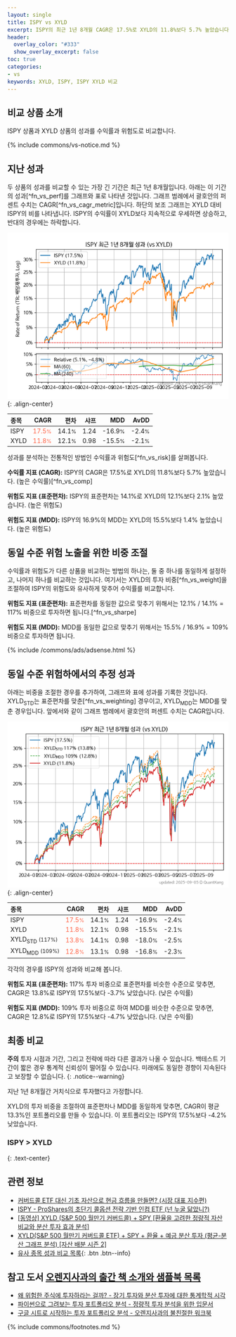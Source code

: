 ```yaml
---
layout: single
title: ISPY vs XYLD
excerpt: ISPY의 최근 1년 8개월 CAGR은 17.5%로 XYLD의 11.8%보다 5.7% 높았습니다.
header:
  overlay_color: "#333"
  show_overlay_excerpt: false
toc: true
categories:
- vs
keywords: XYLD, ISPY, ISPY XYLD 비교
---
```


## 비교 상품 소개


ISPY 상품과 XYLD 상품의 성과를 수익률과 위험도로 비교합니다.





{% include commons/vs-notice.md %}

## 지난 성과

두 상품의 성과를 비교할 수 있는 가장 긴 기간은 최근 1년 8개월입니다. 아래는 이 기간의 성과[^fn_vs_perf]를 그래프와 표로 나타낸 것입니다.
그래프 범례에서 괄호안의 퍼센트 수치는 CAGR[^fn_vs_cagr_metric]입니다.
하단의 보조 그래프는 XYLD 대비 ISPY의 비를 나타냅니다.
ISPY의 수익률이 XYLD보다 지속적으로 우세하면 상승하고, 반대의 경우에는 하락합니다.

![ISPY](/vs/images/ispy-vs-xyld_dual.png){: .align-center}

| **종목** | **CAGR** | **편차** | **샤프** | **MDD** | **AvDD** |
| :------------ | ------: | -----------: | -------: | ------: | -------: |
| ISPY | <span style="color: tomato">17.5<small>%</small></span> | 14.1<small>%</small> | 1.24 | -16.9<small>%</small> | -2.4<small>%</small> |
| XYLD | <span style="color: tomato">11.8<small>%</small></span> | 12.1<small>%</small> | 0.98 | -15.5<small>%</small> | -2.1<small>%</small> |

<!-- more -->


성과를 분석하는 전통적인 방법인 수익률과 위험도[^fn_vs_risk]를 살펴봅니다.

**수익률 지표 (CAGR):** ISPY의 CAGR은 17.5%로 XYLD의 11.8%보다 5.7% 높았습니다. (높은 수익률)[^fn_vs_comp]

**위험도 지표 (표준편차):** ISPY의 표준편차는 14.1%로 XYLD의 12.1%보다 2.1% 높았습니다. (높은 위험도)

**위험도 지표 (MDD):** ISPY의 16.9%의 MDD는 XYLD의 15.5%보다 1.4% 높았습니다. (높은 위험도)



## 동일 수준 위험 노출을 위한 비중 조절

수익률과 위험도가 다른 상품을 비교하는 방법의 하나는, 둘 중 하나를 동일하게 설정하고, 나머지 하나를 비교하는 것입니다.
여기서는 XYLD의 투자 비중[^fn_vs_weight]을 조절하여 ISPY의 위험도와 유사하게 맞추어 수익률를 비교합니다.

**위험도 지표 (표준편차):** 표준편차를 동일한 값으로 맞추기 위해서는 12.1% / 14.1% = 117% 비중으로 투자하면 됩니다.[^fn_vs_sharpe]

**위험도 지표 (MDD):** MDD를 동일한 값으로 맞추기 위해서는 15.5% / 16.9% = 109% 비중으로 투자하면 됩니다.


{% include /commons/ads/adsense.html %}



## 동일 수준 위험하에서의 추정 성과

아래는 비중을 조절한 경우를 추가하여, 그래프와 표에 성과를 기록한 것입니다.
XYLD<sub>STD</sub>는 표준편차를 맞춘[^fn_vs_weighting] 경우이고, XYLD<sub>MDD</sub>는 MDD를 맞춘 경우입니다.
앞에서와 같이 그래프 범례에서 괄호안의 퍼센트 수치는 CAGR입니다.


![ISPY](/vs/images/ispy-vs-xyld.png){: .align-center}



| **종목** | **CAGR** | **편차** | **샤프** | **MDD** | **AvDD** |
| :------------ | ------: | -----------: | -------: | ------: | -------: |
| ISPY | <span style="color: tomato">17.5<small>%</small></span> | 14.1<small>%</small> | 1.24 | -16.9<small>%</small> | -2.4<small>%</small> |
| XYLD | <span style="color: tomato">11.8<small>%</small></span> | 12.1<small>%</small> | 0.98 | -15.5<small>%</small> | -2.1<small>%</small> |
| XYLD<sub>STD</sub> <small>(117%)</small> | <span style="color: tomato">13.8<small>%</small></span> | 14.1<small>%</small> | 0.98 | -18.0<small>%</small> | -2.5<small>%</small> |
| XYLD<sub>MDD</sub> <small>(109%)</small> | <span style="color: tomato">12.8<small>%</small></span> | 13.1<small>%</small> | 0.98 | -16.8<small>%</small> | -2.3<small>%</small> |



각각의 경우를 ISPY의 성과와 비교해 봅니다.

**위험도 지표 (표준편차):** 117% 투자 비중으로 표준편차를 비슷한 수준으로 맞추면, CAGR은 13.8%로 ISPY의 17.5%보다 -3.7% 낮았습니다. (낮은 수익률)

**위험도 지표 (MDD):** 109% 투자 비중으로 하여 MDD를 비슷한 수준으로 맞추면, CAGR은 12.8%로 ISPY의 17.5%보다 -4.7% 낮았습니다. (낮은 수익률)




## 최종 비교

**주의** 투자 시점과 기간, 그리고 전략에 따라 다른 결과가 나올 수 있습니다. 백테스트 기간이 짧은 경우 통계적 신뢰성이 떨어질 수 있습니다. 미래에도 동일한 경향이 지속된다고 보장할 수 없습니다.
{: .notice--warning}

지난 1년 8개월간 거치식으로 투자했다고 가정합니다.

XYLD의 투자 비중을 조절하여 표준편차나 MDD를 동일하게 맞추면, CAGR이 평균 13.3%인 포트폴리오를 만들 수 있습니다.
이 포트폴리오는 ISPY의 17.5%보다 -4.2% 낮았습니다.

### ISPY &gt; XYLD
{: .text-center}


## 관련 정보

- [커버드콜 ETF 대신 기초 자산으로 현금 흐름을 만들면? (시장 대표 지수편)](https://kongdori.tistory.com/285)
- [ISPY - ProShares의 초단기 콜옵션 전략 기반 인컴 ETF (넌 누굴 닮았니?)](https://kongdori.tistory.com/267)
- [[동영상] XYLD (S&P 500 월만기 커버드콜) + SPY [환율을 고려한 정량적 자산 비교와 분산 투자 효과 분석]](ttps://youtu.be/2K29k1fN9FE)
- [XYLD(S&P 500 월만기 커버드콜 ETF) + SPY + 환율 + 예금 분산 투자 (평균-분산 그래프 분석) [자산 배분 시즌 2]](https://m.blog.naver.com/onuri2005/223927414239)
- [유사 종목 성과 비교 목록](/vs/){: .btn .btn--info}


## 참고 도서 [오렌지사과의 출간 책 소개와 샘플북 목록](https://kongdori.tistory.com/691)

- [왜 위험한 주식에 투자하라는 걸까? - 장기 투자와 분산 투자에 대한 통계학적 시각](https://kongdori.tistory.com/421)
- [파이썬으로 그려보는 투자 포트폴리오 분석  - 정량적 투자 분석을 위한 입문서](https://kongdori.tistory.com/643)
- [구글 시트로 시작하는 투자 포트폴리오 분석 - 오렌지사과의 불친절한 워크북](https://kongdori.tistory.com/449)

{% include commons/footnotes.md %}